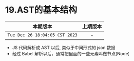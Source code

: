 # 19.AST的基本结构

|本期版本|上期版本
|:---:|:---:
`Tue Dec 26 18:04:05 CST 2023` | -


* JS 代码解析成 AST 以后, 类似于中间形式的 json 数据
* 经过 Babel 解析以后，通常把里面的一些元素叫做节点(Node)
